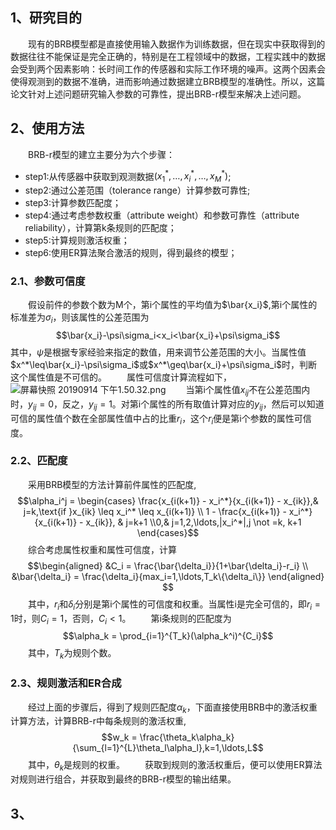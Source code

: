 ## 1、研究目的
&emsp;&emsp;现有的BRB模型都是直接使用输入数据作为训练数据，但在现实中获取得到的数据往往不能保证是完全正确的，特别是在工程领域中的数据，工程实践中的数据会受到两个因素影响：长时间工作的传感器和实际工作环境的噪声。这两个因素会使得观测到的数据不准确，进而影响通过数据建立BRB模型的准确性。所以，这篇论文针对上述问题研究输入参数的可靠性，提出BRB-r模型来解决上述问题。
## 2、使用方法
&emsp;&emsp;BRB-r模型的建立主要分为六个步骤：
- step1:从传感器中获取到观测数据$(x_1^*,\ldots,x_i^*,\ldots,x_M^*)$;
- step2:通过公差范围（tolerance range）计算参数可靠性;
- step3:计算参数匹配度；
- step4:通过考虑参数权重（attribute weight）和参数可靠性（attribute reliability），计算第k条规则的匹配度；
- step5:计算规则激活权重；
- step6:使用ER算法聚合激活的规则，得到最终的模型；
### 2.1、参数可信度
&emsp;&emsp;假设前件的参数个数为M个，第i个属性的平均值为$\bar{x_i}$,第i个属性的标准差为$\sigma_i$，则该属性的公差范围为
$$\bar{x_i}-\psi\sigma_i<x_i<\bar{x_i}+\psi\sigma_i$$
其中，$\psi$是根据专家经验来指定的数值，用来调节公差范围的大小。当属性值$x^*\leq\bar{x_i}-\psi\sigma_i$或$x^*\geq\bar{x_i}+\psi\sigma_i$时，判断这个属性值是不可信的。
&emsp;&emsp;属性可信度计算流程如下，
![屏幕快照 20190914 下午1.50.32.png](0)
&emsp;&emsp;当第i个属性值$x_{ij}$不在公差范围内时，$y_{ij}=0$，反之，$y_{ij}=1$。对第i个属性的所有取值计算对应的$y_{ij}$，然后可以知道可信的属性值个数在全部属性值中占的比重$r_i$，这个$r_i$便是第i个参数的属性可信度。
### 2.2、匹配度
&emsp;&emsp;采用BRB模型的方法计算前件属性的匹配度,
$$\alpha_i^j = \begin{cases} \frac{x_{i(k+1)} - x_i^*}{x_{i(k+1)} - x_{ik}},& j=k,\text{if }x_{ik} \leq x_i^* \leq x_{i(k+1)} \\ 1 - \frac{x_{i(k+1)} - x_i^*}{x_{i(k+1)} - x_{ik}}, & j=k+1 \\0,& j=1,2,\ldots,|x_i^*|,j \not =k, k+1 \end{cases}$$
&emsp;&emsp;综合考虑属性权重和属性可信度，计算
$$\begin{aligned}
&C_i = \frac{\bar{\delta_i}}{1+\bar{\delta_i}-r_i} \\
&\bar{\delta_i} = \frac{\delta_i}{max_i=1,\ldots,T_k\{\delta_i\}}
\end{aligned}
$$
&emsp;&emsp;其中，$r_i$和$\delta_i$分别是第i个属性的可信度和权重。当属性i是完全可信的，即$r_i = 1$时，则$C_i=1$，否则，$C_i < 1$。
&emsp;&emsp;第i条规则的匹配度为
$$\alpha_k = \prod_{i=1}^{T_k}(\alpha_k^i)^{C_i}$$
&emsp;&emsp;其中，$T_k$为规则个数。
### 2.3、规则激活和ER合成
&emsp;&emsp;经过上面的步骤后，得到了规则匹配度$\alpha_k$，下面直接使用BRB中的激活权重计算方法，计算BRB-r中每条规则的激活权重,
$$w_k = \frac{\theta_k\alpha_k}{\sum_{l=1}^{L}\theta_l\alpha_l},k=1,\ldots,L$$
&emsp;&emsp;其中，$\theta_k$是规则的权重。
&emsp;&emsp;获取到规则的激活权重后，便可以使用ER算法对规则进行组合，并获取到最终的BRB-r模型的输出结果。
## 3、
